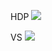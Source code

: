 HDP
<a href="https://portal.azure.com/#create/Microsoft.Template/uri/https%3A%2F%2Fraw.githubusercontent.com%2FSupraconductor%2Fhdp-lab%2Fmaster%2Fazuredeploy.json" target="_blank">
    <img src="http://azuredeploy.net/deploybutton.png"/>
</a>

VS
<a href="https://portal.azure.com/#create/Microsoft.Template/uri/https%3A%2F%2Fraw.githubusercontent.com%2FSupraconductor%2Fhdp-lab%2Fmaster%2Fazuredeploy.vs.json" target="_blank">
    <img src="http://azuredeploy.net/deploybutton.png"/>
</a>
